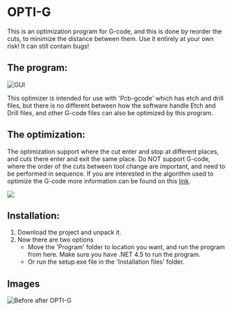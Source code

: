 # OPTI-G
This is an optimization program for G-code, and this is done by reorder the cuts, to minimize the distance between them.
Use it entirely at your own risk! It can still contain bugs!

## The program:
![GUI](https://raw.githubusercontent.com/runeSal/OPTI-G/master/Images/GUI%20v.0.4.1.PNG)

This optimizer is intended for use with 'Pcb-gcode' which has etch and drill files, but there is no different between how the software handle Etch and Drill files, and other G-code files can also be optimized by this program.

## The optimization:
The optimization support where the cut enter and stop at different places, and cuts there enter and exit the same place. Do NOT support G-code, where the order of the cuts between tool change are important, and need to be performed in sequence.
If you are interested in the algorithm used to optimize the G-code more information can be found on this
[link](http://hackaday.io/project/4955-g-code-optimizing).

![](https://raw.githubusercontent.com/runeSal/OPTI-G/master/Images/random%20cities%20before%20after%20OPTI-G.PNG)

## Installation:
1. Download the project and unpack it. 
2. Now there are two options
	* Move the 'Program' folder to location you want, and run the program from here. Make sure you have .NET 4.5 to run the program.
	* Or run the setup.exe file in the 'Installation files' folder.

## Images
![Before after OPTI-G](https://raw.githubusercontent.com/runeSal/OPTI-G/master/Images/pcb%20before%20after%20OPTI-G.png)
